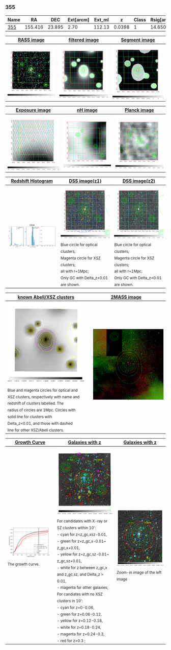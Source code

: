 <div STYLE="page-break-after: always;"></div>

### 355

|Name          |RA          |DEC      | Ext[arcm] | Ext_ml | z    | Class| Rsig[arcmin] | CRsig[c/s] | CR500[c/s] | R500[Mpc] |L500[erg/s]|F500[erg/s/cm^2]| M500[Msun]|Tx[keV]|beta|GC(XSZ,Delta_z<0.01)| GC(OPT,Delta_z<0.01)|GC|alias|
|--------------|------------|------------|---|---|-----------|--------|------|------|----|----|----|----|----|----|----|----|----|----|---|
|[355](script/355.md)     | 155.416       | 23.895       | 2.70    | 112.13   | 0.0398 | 1   | 14.650 |0.316 |0.315 |0.680 |2.195e+43 |5.947e-12 |9.268e+13 |2.068 |0.703 |-, |N, |Tar, |t114|

|[RASS image](../image/355/355_img.pdf)|[filtered image](../image/355/355_fil.pdf)|[Segment image](../image/355/355_seg.pdf)|
|-------------------|--------------------|-------------------|
| <img src="../image/355/355_img.png" width="300">  | <img src="../image/355/355_fil.png" width="300">   | <img src="../image/355/355_seg.png" width="300">  |

|[Exposure image](../image/355/355_mex.pdf)| [nH image](../image/355/355_nh.pdf)| [Planck image](../image/355/355_p.pdf)|
|-------------------|--------------------|-------------------|
|<img src="../image/355/355_mex.png" width="300">   | <img src="../image/355/355_nh.png" width="300">    | <img src="../image/355/355_p.png" width="300"> |

|[Redshift Histogram](../image/355/355_zg.pdf) | [DSS image(z1)](../image/355/355_dss_z1.pdf)      |  [DSS image(z2)](../image/355/355_dss_z2.pdf)    |
|-------------------|--------------------|-------------------|
|<img src="../image/355/355_zg.png" width="300"> |<img src="../image/355/355_dss_z1.png" width="300"> <sub><br>Blue circle for optical clusters; <br>Magenta circle for XSZ clusters; <br>all with r=1Mpc; <br>Only GC with Delta_z<0.01 are shown. </sub>| <img src="../image/355/355_dss_z2.png" width="300"><sub><br>Blue circle for optical clusters; <br>Magenta circle for XSZ clusters; <br>all with r=1Mpc; <br>Only GC with Delta_z<0.01 are shown. </sub> |

|[known Abell/XSZ clusters](../image/355/355_m.pdf) | [2MASS image](../image/355/355_2mass.pdf)      |
|-------------------|-------------------|
|<img src=../image/355/355_m.png width="300"> <sub><br>Blue and magenta circles for optical and <br>XSZ clusters, respectively with name and <br>redshift of clusters labelled. The <br>radius of circles are 1Mpc. Circles with <br>solid line for clusters with <br>Delta_z<0.01, and those with dashed <br>line for other XSZ/Abell clusters.        </sub>|<img src="../image/355/355_2mass.png" width="300">  |

|[Growth Curve](../image/355/355_gca_all.png) |[Galaxies with z](../image/355/355_opt_ned.pdf) |[Galaxies with z](../image/355/355_opt_ned_zoom.pdf) |
|-------------------|-------------------|-------------------|
| <img src="../image/355/355_gca_all.png" width="300"> <sub><br>The growth curve.</sub>| <img src=../image/355/355_opt_ned.png width="300"> <br><sub> For candidates with X-ray or SZ clusters within 10': <br> - cyan for z<z_gc,xsz-0.01, <br> - green for z=z_gc,x-0.01~ z_gc,x+0.01, <br> - yellow for z=z_gc,sz-0.01~ z_gc,sz+0.01, <br> - white for z between z_gc,x and z_gc,sz, and Delta_z > 0.01, <br> - magenta for other galaxies; <br>For candiates with no XSZ clusters in 10': <br> - cyan for z=0-0.06, <br> - green for z=0.06-0.12, <br> - yellow for z=0.12-0.18, <br> - white for z=0.18-0.24, <br> - magenta for z=0.24-0.3, <br> - red for z>0.3 ;  </sub>|<img src=../image/355/355_opt_ned_zoom.png width="300">  <br><sub> Zoom-in image of the left image</sub>|




